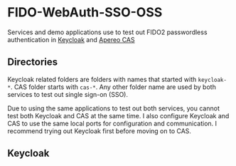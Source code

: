 #  FIDO-WebAuth-SSO-OSS
Services and demo applications use to test out FIDO2 passwordless authentication in [Keycloak](https://github.com/keycloak/keycloak) and [Apereo CAS](https://github.com/apereo/cas)

## Directories
Keycloak related folders are folders with names that started with `keycloak-*`. CAS folder starts with `cas-*`. Any other folder name are used by both services to test out single sign-on (SSO).

Due to using the same applications to test out both services, you cannot test both Keycloak and CAS at the same time. I also configure Keycloak and CAS to use the same local ports for configuration and communication. I recommend trying out Keycloak first before moving on to CAS.

## Keycloak
